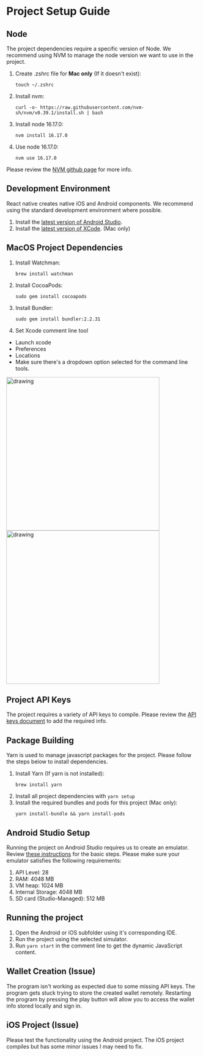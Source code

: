 # Project Setup Guide

## Node
The project dependencies require a specific version of Node. We recommend using NVM to manage the node version we want to use in the project. 
1. Create .zshrc file for **Mac only** (If it doesn't exist):
   ```shell
   touch ~/.zshrc
   ```
2. Install nvm:
    ```shell
   curl -o- https://raw.githubusercontent.com/nvm-sh/nvm/v0.39.1/install.sh | bash
   ```

3. Install node 16.17.0:
    ```shell
   nvm install 16.17.0
   ```

4. Use node 16.17.0:
    ```shell
   nvm use 16.17.0
   ```

Please review the [NVM github page](https://github.com/creationix/nvm) for more info. 

## Development Environment
React native creates native iOS and Android components. We recommend using the standard development environment where possible. 

1. Install the [latest version of Android Studio](https://developer.android.com/studio).
2. Install the [latest version of XCode](https://developer.apple.com/xcode/). (Mac only)

## MacOS Project Dependencies

1. Install Watchman:

   ```shell
   brew install watchman
   ```

2. Install CocoaPods:
   ```shell
   sudo gem install cocoapods
   ```
3. Install Bundler:

   ```shell
   sudo gem install bundler:2.2.31
   ```
4. Set Xcode comment line tool
- Launch xcode
- Preferences
- Locations
- Make sure there's a dropdown option selected for the command line tools.
<img src="https://i.stack.imgur.com/YkCR4.png" alt="drawing" width="400"/>
<img src="https://i.stack.imgur.com/bEKl7.png" alt="drawing" width="400"/>

## Project API Keys
The project requires a variety of API keys to compile. Please review the [API keys document](https://drive.google.com/drive/u/1/folders/1VmZTl-kZHcWAjKdJSch-ekyidG8jaRLB) to add the required info. 

## Package Building
Yarn is used to manage javascript packages for the project. Please follow the steps below to install dependencies. 

1. Install Yarn (If yarn is not installed): 
   ```shell
   brew install yarn
   ```
2. Install all project dependencies with `yarn setup`
3. Install the required bundles and pods for this project (Mac only):
   ```shell
   yarn install-bundle && yarn install-pods
   ```

## Android Studio Setup
Running the project on Android Studio requires us to create an emulator. Review [these instructions](https://developer.android.com/studio/run/managing-avds) for the basic steps. Please make sure your emulator satisfies the following requirements:
1. API Level: 28
2. RAM: 4048 MB
3. VM heap: 1024 MB
4. Internal Storage: 4048 MB 
5. SD card (Studio-Managed): 512 MB 

## Running the project
1. Open the Android or iOS subfolder using it's corresponding IDE.
2. Run the project using the selected simulator.
3. Run `yarn start` in the comment line to get the dynamic JavaScript content. 

## Wallet Creation (Issue)
The program isn't working as expected due to some missing API keys. The program gets stuck trying to store the created wallet remotely. Restarting the program by pressing the play button will allow you to access the wallet info stored locally and sign in. 

## iOS Project (Issue)
Please test the functionality using the Android project. The iOS project compiles but has some minor issues I may need to fix. 

